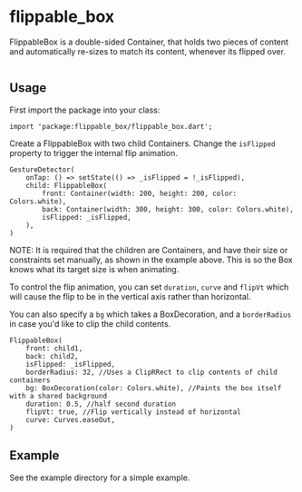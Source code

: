 # flippable_box

FlippableBox is a double-sided Container, that holds two pieces of content and automatically re-sizes to match its content, whenever its flipped over. 

<img src="https://screens.gskinner.com/shawn/2020-02-07_01-22-54.gif" alt="" />

## Usage

First import the package into your class: 

```import 'package:flippable_box/flippable_box.dart';```

Create a FlippableBox with two child Containers. Change the `isFlipped` property to trigger the internal flip animation.

```
GestureDetector(
    onTap: () => setState(() => _isFlipped = !_isFlipped),
    child: FlippableBox(
        front: Container(width: 200, height: 200, color: Colors.white),
        back: Container(width: 300, height: 300, color: Colors.white),
        isFlipped: _isFlipped,
    ),
)
```

NOTE: It is required that the children are Containers, and have their size or constraints set manually, as shown in the example above. This is so the Box knows what its target size is when animating.

To control the flip animation, you can set `duration`, `curve` and `flipVt` which will cause the flip to be in the vertical axis rather than horizontal. 

You can also specify a `bg` which takes a BoxDecoration, and a `borderRadius` in case you'd like to clip the child contents. 
```
FlippableBox(
    front: child1,
    back: child2,
    isFlipped: _isFlipped,
    borderRadius: 32, //Uses a ClipRRect to clip contents of child containers
    bg: BoxDecoration(color: Colors.white), //Paints the box itself with a shared background
    duration: 0.5, //half second duration
    flipVt: true, //Flip vertically instead of horizontal
    curve: Curves.easeOut,
)
```

## Example
See the example directory for a simple example.